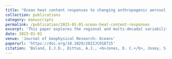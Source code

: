 ```yaml
---
title: "Ocean heat content responses to changing anthropogenic aerosol forcing strength: Regional and multi-decadal variability"
collection: publications
category: manuscripts
permalink: /publication/2023-01-01-ocean-heat-content-responses
excerpt: 'This paper explores the regional and multi-decadal variability in ocean heat content responses to changing anthropogenic aerosol forcing strength.'
date: 2023-01-01
venue: 'Journal of Geophysical Research: Oceans'
paperurl: 'https://doi.org/10.1029/2022JC018725'
citation: 'Boland, E.J.D., Dittus, A.J., <b>Jones, D. C.</b>, Josey, S.A., and Sinha, B. (2023). "Ocean heat content responses to changing anthropogenic aerosol forcing strength: Regional and multi-decadal variability." <i>Journal of Geophysical Research: Oceans</i>, 128, e2022JC018725. <a href="https://doi.org/10.1029/2022JC018725">https://doi.org/10.1029/2022JC018725</a>'
---
```

